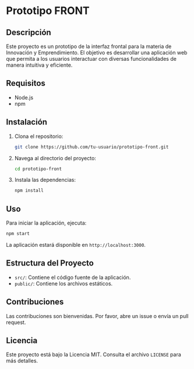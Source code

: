 # Prototipo FRONT

## Descripción

Este proyecto es un prototipo de la interfaz frontal para la materia de Innovación y Emprendimiento. El objetivo es desarrollar una aplicación web que permita a los usuarios interactuar con diversas funcionalidades de manera intuitiva y eficiente.

## Requisitos

- Node.js
- npm

## Instalación

1. Clona el repositorio:
   ```bash
   git clone https://github.com/tu-usuario/prototipo-front.git
   ```
2. Navega al directorio del proyecto:
   ```bash
   cd prototipo-front
   ```
3. Instala las dependencias:
   ```bash
   npm install
   ```

## Uso

Para iniciar la aplicación, ejecuta:

```bash
npm start
```

La aplicación estará disponible en `http://localhost:3000`.

## Estructura del Proyecto

- `src/`: Contiene el código fuente de la aplicación.
- `public/`: Contiene los archivos estáticos.

## Contribuciones

Las contribuciones son bienvenidas. Por favor, abre un issue o envía un pull request.

## Licencia

Este proyecto está bajo la Licencia MIT. Consulta el archivo `LICENSE` para más detalles.
